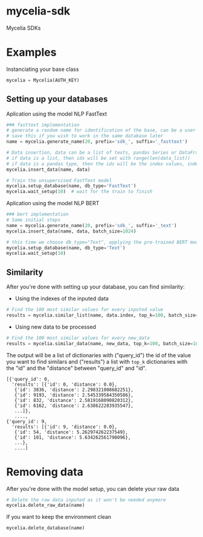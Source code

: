 # mycelia-sdk
Mycelia SDKs

# Examples
Instanciating your base class
```python
mycelia = Mycelia(AUTH_KEY)
```

## Setting up your databases

Aplication using the model NLP FastText
```python
### fasttext implementation
# generate a random name for identification of the base, can be a user input
# save this if you wish to work in the same database later
name = mycelia.generate_name(20, prefix='sdk_', suffix='_fasttext')

# Data insertion, data can be a list of texts, pandas Series or DataFrame.
# if data is a list, then ids will be set with range(len(data_list))
# if data is a pandas type, then the ids will be the index values, index must not contain duplicated values
mycelia.insert_data(name, data)

# Train the unsupervised FastText model
mycelia.setup_database(name, db_type='FastText')
mycelia.wait_setup(10)  # wait for the train to finish
```

Aplication using the model NLP BERT
```python
### bert implementation
# Same initial steps
name = mycelia.generate_name(20, prefix='sdk_', suffix='_text')
mycelia.insert_data(name, data, batch_size=1024)

# this time we choose db_type="Text", applying the pre-trained BERT model
mycelia.setup_database(name, db_type='Text')
mycelia.wait_setup(10)
```

## Similarity
After you're done with setting up your database, you can find similarity:

- Using the indexes of the inputed data
```python
# Find the 100 most similar values for every inputed value
results = mycelia.similar_list(name, data.index, top_k=100, batch_size=1024)
```

- Using new data to be processed
```python
# Find the 100 most similar values for every new_data
results = mycelia.similar_data(name, new_data, top_k=100, batch_size=1024)
```
The output will be a list of dictionaries with ("query_id") the id of the value you want to find similars and ("results") a list with `top_k` dictionaries with the "id" and the "distance" between "query_id" and "id".
```
[{'query_id': 0,
  'results': [{'id': 0, 'distance': 0.0},
   {'id': 3836, 'distance': 2.298321008682251},
   {'id': 9193, 'distance': 2.545339584350586},
   {'id': 832, 'distance': 2.5819168090820312},
   {'id': 6162, 'distance': 2.638622283935547},
   ...]},
   ....,
{'query_id': 9,
  'results': [{'id': 9, 'distance': 0.0},
   {'id': 54, 'distance': 5.262974262237549},
   {'id': 101, 'distance': 5.634262561798096},
   ...},
   ....]
```

# Removing data

After you're done with the model setup, you can delete your raw data
```python
# Delete the raw data inputed as it won't be needed anymore
mycelia.delete_raw_data(name)
```

If you want to keep the environment clean
``` python
mycelia.delete_database(name)
```

